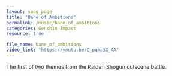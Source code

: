 ```yaml
---
layout: song_page
title: "Bane of Ambitions"
permalink: /music/bane_of_ambitions
categories: Genshin Impact
resource: true

file_name: bane_of_ambitions
video_link: "https://youtu.be/C_pqhp3X_AA"
---
```


The first of two themes from the Raiden Shogun cutscene battle.





